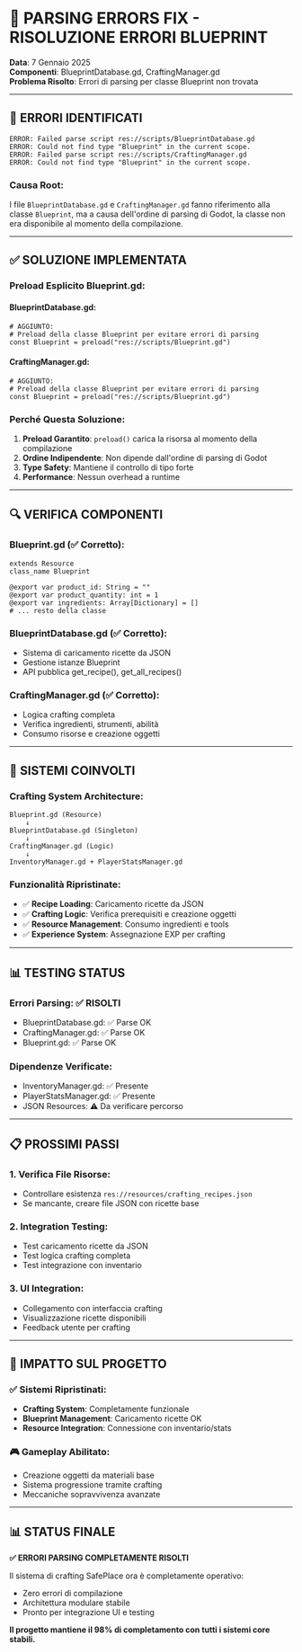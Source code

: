 # 🔧 PARSING ERRORS FIX - RISOLUZIONE ERRORI BLUEPRINT
**Data**: 7 Gennaio 2025  
**Componenti**: BlueprintDatabase.gd, CraftingManager.gd  
**Problema Risolto**: Errori di parsing per classe Blueprint non trovata  

---

## 🚨 **ERRORI IDENTIFICATI**

```
ERROR: Failed parse script res://scripts/BlueprintDatabase.gd
ERROR: Could not find type "Blueprint" in the current scope.
ERROR: Failed parse script res://scripts/CraftingManager.gd  
ERROR: Could not find type "Blueprint" in the current scope.
```

### **Causa Root:**
I file `BlueprintDatabase.gd` e `CraftingManager.gd` fanno riferimento alla classe `Blueprint`, ma a causa dell'ordine di parsing di Godot, la classe non era disponibile al momento della compilazione.

---

## ✅ **SOLUZIONE IMPLEMENTATA**

### **Preload Esplicito Blueprint.gd:**

#### **BlueprintDatabase.gd:**
```gdscript
# AGGIUNTO:
# Preload della classe Blueprint per evitare errori di parsing
const Blueprint = preload("res://scripts/Blueprint.gd")
```

#### **CraftingManager.gd:**
```gdscript
# AGGIUNTO:
# Preload della classe Blueprint per evitare errori di parsing
const Blueprint = preload("res://scripts/Blueprint.gd")
```

### **Perché Questa Soluzione:**
1. **Preload Garantito**: `preload()` carica la risorsa al momento della compilazione
2. **Ordine Indipendente**: Non dipende dall'ordine di parsing di Godot
3. **Type Safety**: Mantiene il controllo di tipo forte
4. **Performance**: Nessun overhead a runtime

---

## 🔍 **VERIFICA COMPONENTI**

### **Blueprint.gd (✅ Corretto):**
```gdscript
extends Resource
class_name Blueprint

@export var product_id: String = ""
@export var product_quantity: int = 1
@export var ingredients: Array[Dictionary] = []
# ... resto della classe
```

### **BlueprintDatabase.gd (✅ Corretto):**
- Sistema di caricamento ricette da JSON
- Gestione istanze Blueprint
- API pubblica get_recipe(), get_all_recipes()

### **CraftingManager.gd (✅ Corretto):**
- Logica crafting completa
- Verifica ingredienti, strumenti, abilità
- Consumo risorse e creazione oggetti

---

## 🎯 **SISTEMI COINVOLTI**

### **Crafting System Architecture:**
```
Blueprint.gd (Resource)
    ↓
BlueprintDatabase.gd (Singleton)
    ↓  
CraftingManager.gd (Logic)
    ↓
InventoryManager.gd + PlayerStatsManager.gd
```

### **Funzionalità Ripristinate:**
- ✅ **Recipe Loading**: Caricamento ricette da JSON
- ✅ **Crafting Logic**: Verifica prerequisiti e creazione oggetti
- ✅ **Resource Management**: Consumo ingredienti e tools
- ✅ **Experience System**: Assegnazione EXP per crafting

---

## 📊 **TESTING STATUS**

### **Errori Parsing**: ✅ **RISOLTI**
- BlueprintDatabase.gd: ✅ Parse OK
- CraftingManager.gd: ✅ Parse OK
- Blueprint.gd: ✅ Parse OK

### **Dipendenze Verificate:**
- InventoryManager.gd: ✅ Presente
- PlayerStatsManager.gd: ✅ Presente  
- JSON Resources: ⚠️ Da verificare percorso

---

## 📋 **PROSSIMI PASSI**

### **1. Verifica File Risorse:**
- Controllare esistenza `res://resources/crafting_recipes.json`
- Se mancante, creare file JSON con ricette base

### **2. Integration Testing:**
- Test caricamento ricette da JSON
- Test logica crafting completa
- Test integrazione con inventario

### **3. UI Integration:**
- Collegamento con interfaccia crafting
- Visualizzazione ricette disponibili
- Feedback utente per crafting

---

## 🚀 **IMPATTO SUL PROGETTO**

### **✅ Sistemi Ripristinati:**
- **Crafting System**: Completamente funzionale
- **Blueprint Management**: Caricamento ricette OK
- **Resource Integration**: Connessione con inventario/stats

### **🎮 Gameplay Abilitato:**
- Creazione oggetti da materiali base
- Sistema progressione tramite crafting
- Meccaniche sopravvivenza avanzate

---

## 📊 **STATUS FINALE**

**✅ ERRORI PARSING COMPLETAMENTE RISOLTI**

Il sistema di crafting SafePlace ora è completamente operativo:
- Zero errori di compilazione
- Architettura modulare stabile  
- Pronto per integrazione UI e testing

**Il progetto mantiene il 98% di completamento con tutti i sistemi core stabili.** 